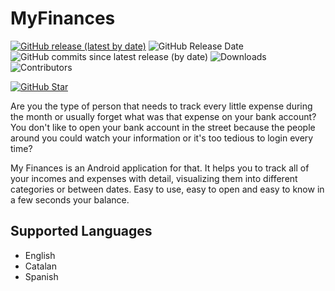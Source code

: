 # MyFinances
[![GitHub release (latest by date)](https://img.shields.io/github/v/release/PolRecasensSarra/MyFinances)](https://github.com/PolRecasensSarra/MyFinances/releases/latest)
![GitHub Release Date](https://img.shields.io/github/release-date/PolRecasensSarra/MyFinances)
![GitHub commits since latest release (by date)](https://img.shields.io/github/commits-since/PolRecasensSarra/MyFinances/latest)
![Downloads](https://img.shields.io/github/downloads/PolRecasensSarra/MyFinances/total)
![Contributors](https://img.shields.io/github/contributors/PolRecasensSarra/MyFinances)

[![GitHub Star](https://img.shields.io/github/stars/PolRecasensSarra/MyFinances?style=social)](https://github.com/PolRecasensSarra/MyFinances/stargazers)

Are you the type of person that needs to track every little expense during the month or usually forget what was that expense on your bank account? You don't like to open your bank account in the street because the people around you could watch your information or it's too tedious to login every time?

My Finances is an Android application for that. It helps you to track all of your incomes and expenses with detail, visualizing them into different categories or between dates. Easy to use, easy to open and easy to know in a few seconds your balance.

## Supported Languages
- English
- Catalan
- Spanish
